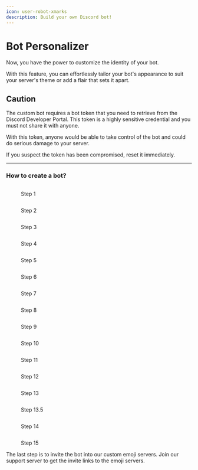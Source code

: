 ```yaml
---
icon: user-robot-xmarks
description: Build your own Discord bot!
---
```


# Bot Personalizer

Now, you have the power to customize the identity of your bot.

With this feature, you can effortlessly tailor your bot's appearance to suit your server's theme or add a flair that sets it apart.

## Caution

The custom bot requires a bot token that you need to retrieve from the Discord Developer Portal. This token is a highly sensitive credential and you must not share it with anyone.

With this token, anyone would be able to take control of the bot and could do serious damage to your server.

If you suspect the token has been compromised, reset it immediately.

***

### How to create a bot?

<figure><img src="../.gitbook/assets/Step 1.png" alt=""><figcaption><p>Step 1</p></figcaption></figure>

<figure><img src="../.gitbook/assets/Step 2.png" alt=""><figcaption><p>Step 2</p></figcaption></figure>

<figure><img src="../.gitbook/assets/Step 3.png" alt=""><figcaption><p>Step 3</p></figcaption></figure>

<figure><img src="../.gitbook/assets/Step 4.png" alt=""><figcaption><p>Step 4</p></figcaption></figure>

<figure><img src="../.gitbook/assets/Step 5.png" alt=""><figcaption><p>Step 5</p></figcaption></figure>

<figure><img src="../.gitbook/assets/Step 6.png" alt=""><figcaption><p>Step 6</p></figcaption></figure>

<figure><img src="../.gitbook/assets/Step 7.png" alt=""><figcaption><p>Step 7</p></figcaption></figure>

<figure><img src="../.gitbook/assets/Step 8.png" alt=""><figcaption><p>Step 8</p></figcaption></figure>

<figure><img src="../.gitbook/assets/Step 9.png" alt=""><figcaption><p>Step 9</p></figcaption></figure>

<figure><img src="../.gitbook/assets/Step 10.png" alt=""><figcaption><p>Step 10</p></figcaption></figure>

<figure><img src="../.gitbook/assets/Step 11.png" alt=""><figcaption><p>Step 11</p></figcaption></figure>

<figure><img src="../.gitbook/assets/Step 12.png" alt=""><figcaption><p>Step 12</p></figcaption></figure>

<figure><img src="../.gitbook/assets/Step 13.png" alt=""><figcaption><p>Step 13</p></figcaption></figure>

<figure><img src="../.gitbook/assets/step6.png" alt=""><figcaption><p>Step 13.5</p></figcaption></figure>

<figure><img src="../.gitbook/assets/Step 14.png" alt=""><figcaption><p>Step 14</p></figcaption></figure>

<figure><img src="../.gitbook/assets/Step 15.png" alt=""><figcaption><p>Step 15</p></figcaption></figure>

The last step is to invite the bot into our custom emoji servers. Join our support server to get the invite links to the emoji servers.
